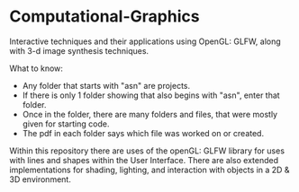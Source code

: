 # Computational-Graphics
Interactive techniques and their applications using OpenGL: GLFW, along with 3-d image synthesis techniques.

What to know: 
- Any folder that starts with "asn" are projects.
- If there is only 1 folder showing that also begins with "asn", enter that folder.
- Once in the folder, there are many folders and files, that were mostly given for starting code.
- The pdf in each folder says which file was worked on or created.

Within this repository there are uses of the openGL: GLFW library for uses with lines and shapes within the User Interface.
There are also extended implementations for shading, lighting, and interaction with objects in a 2D & 3D environment.
